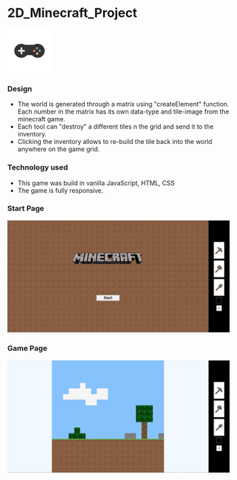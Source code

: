# 2D_Minecraft_Project

<!-- <img style="left:0" src="./screenshots/../docs/screenshots/game-1.1s-200px.png" width="70px" heigh="50px"> -->

<!-- You can **[Play](https://mystifying-wozniak-8ef33e.netlify.app/)** it -->

<a href="https://2d-minecraft-game.netlify.app/" target="_blank"> <img style="left:0" src="./screenshots/../docs/screenshots/game-1.1s-200px.png" width="100px" heigh="100px"> </a>

### **Design**

- The world is generated through a matrix using "createElement" function. Each number in the matrix has its own data-type and tile-image from the minecraft game.
- Each tool can "destroy" a different tiles n the grid and send it to the inventory.
- Clicking the inventory allows to re-build the tile back into the world anywhere on the game grid.

### **Technology used**

- This game was build in vanilla JavaScript, HTML, CSS
- The game is fully responsive.

### Start Page

![Start Page](./docs/screenshots/%E2%80%8F%E2%80%8Fmt1.PNG)

### Game Page

![Game Page](./docs/screenshots/mt2.PNG)

<!--
### Aux

![Aux1 Page](./docs/screenshots/mt4.PNG)
![Aux2 Page](./docs/screenshots/mt4.1.PNG)

### Pickaxe

![Pickaxe Page](./docs/screenshots/mt3.PNG)

### Shovel

![Shovel1 Page](./docs/screenshots/mt5.PNG)
![Shovel2 Page](./docs/screenshots/mt5.1.PNG)

### Inventory

![Inventory Page](./docs/screenshots/mt6.PNG) -->
